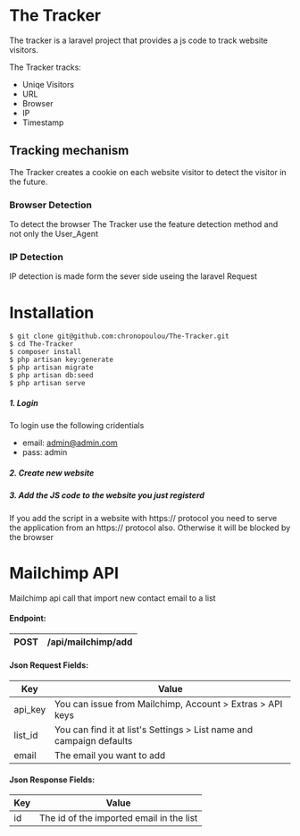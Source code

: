 # The Tracker

The tracker is a laravel project that provides a js code to track website visitors.

The Tracker tracks:
  - Uniqe Visitors
  - URL
  - Browser
  - IP
  - Timestamp

## Tracking mechanism
The Tracker creates a cookie on each website visitor to detect the visitor in the future.

### Browser Detection
To detect the browser The Tracker use the feature detection method and not only the User_Agent

### IP Detection
IP detection is made form the sever side useing the laravel Request 

# Installation
    $ git clone git@github.com:chronopoulou/The-Tracker.git
    $ cd The-Tracker
    $ composer install
    $ php artisan key:generate
    $ php artisan migrate
    $ php artisan db:seed
    $ php artisan serve

##### 1. Login
To login use the following cridentials
- email: admin@admin.com
- pass: admin

##### 2. Create new website

##### 3. Add the JS code to the website you just registerd

If you add the script in a website with https:// protocol you need to serve the application from an https:// protocol also. Otherwise it will be blocked by the browser

# Mailchimp API
Mailchimp api call that import new contact email to a list

#### Endpoint:
| POST | /api/mailchimp/add |
| ------ | ------ |

#### Json Request Fields:
| Key | Value |
| ------ | ------ |
|api_key | You can issue from Mailchimp, Account > Extras > API keys |
|list_id | You can find it at list's Settings > List name and campaign defaults |
|email | The email you want to add |

#### Json Response Fields:
| Key | Value |
| ------ | ------ |
| id | The id of the imported email in the list |
